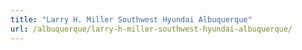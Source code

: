 ```yaml
---
title: "Larry H. Miller Southwest Hyundai Albuquerque"
url: /albuquerque/larry-h-miller-southwest-hyundai-albuquerque/
---
```

